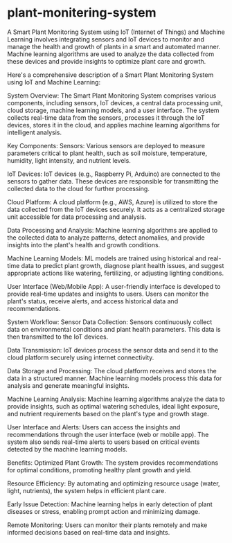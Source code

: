 # plant-monitering-system
A Smart Plant Monitoring System using IoT (Internet of Things) and Machine Learning involves integrating sensors and IoT devices to monitor and manage the health and growth of plants in a smart and automated manner. Machine learning algorithms are used to analyze the data collected from these devices and provide insights to optimize plant care and growth.

Here's a comprehensive description of a Smart Plant Monitoring System using IoT and Machine Learning:

System Overview:
The Smart Plant Monitoring System comprises various components, including sensors, IoT devices, a central data processing unit, cloud storage, machine learning models, and a user interface. The system collects real-time data from the sensors, processes it through the IoT devices, stores it in the cloud, and applies machine learning algorithms for intelligent analysis.

Key Components:
Sensors:
Various sensors are deployed to measure parameters critical to plant health, such as soil moisture, temperature, humidity, light intensity, and nutrient levels.

IoT Devices:
IoT devices (e.g., Raspberry Pi, Arduino) are connected to the sensors to gather data. These devices are responsible for transmitting the collected data to the cloud for further processing.

Cloud Platform:
A cloud platform (e.g., AWS, Azure) is utilized to store the data collected from the IoT devices securely. It acts as a centralized storage unit accessible for data processing and analysis.

Data Processing and Analysis:
Machine learning algorithms are applied to the collected data to analyze patterns, detect anomalies, and provide insights into the plant's health and growth conditions.

Machine Learning Models:
ML models are trained using historical and real-time data to predict plant growth, diagnose plant health issues, and suggest appropriate actions like watering, fertilizing, or adjusting lighting conditions.

User Interface (Web/Mobile App):
A user-friendly interface is developed to provide real-time updates and insights to users. Users can monitor the plant's status, receive alerts, and access historical data and recommendations.

System Workflow:
Sensor Data Collection:
Sensors continuously collect data on environmental conditions and plant health parameters. This data is then transmitted to the IoT devices.

Data Transmission:
IoT devices process the sensor data and send it to the cloud platform securely using internet connectivity.

Data Storage and Processing:
The cloud platform receives and stores the data in a structured manner. Machine learning models process this data for analysis and generate meaningful insights.

Machine Learning Analysis:
Machine learning algorithms analyze the data to provide insights, such as optimal watering schedules, ideal light exposure, and nutrient requirements based on the plant's type and growth stage.

User Interface and Alerts:
Users can access the insights and recommendations through the user interface (web or mobile app). The system also sends real-time alerts to users based on critical events detected by the machine learning models.

Benefits:
Optimized Plant Growth: The system provides recommendations for optimal conditions, promoting healthy plant growth and yield.

Resource Efficiency: By automating and optimizing resource usage (water, light, nutrients), the system helps in efficient plant care.

Early Issue Detection: Machine learning helps in early detection of plant diseases or stress, enabling prompt action and minimizing damage.

Remote Monitoring: Users can monitor their plants remotely and make informed decisions based on real-time data and insights.

